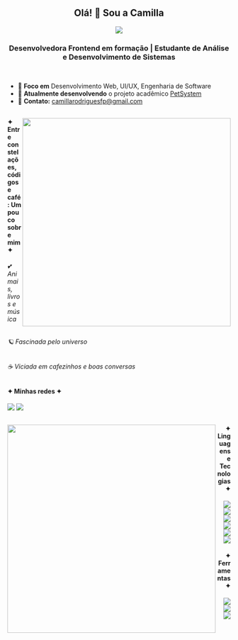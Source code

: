 <h2 align="center"> Olá! 🍄 Sou a Camilla </h2> 

<div align="center">
  <img   src="https://media4.giphy.com/media/v1.Y2lkPTc5MGI3NjExM2Fmc3EzN3JiZzJvczhscGNmaGNjNHF6eWY1bDlxcDIyOGEwaTRqYSZlcD12MV9pbnRlcm5hbF9naWZfYnlfaWQmY3Q9Zw/F99PZtJC8Hxm0/giphy.gif">
</div>

 <h3 align = "center">Desenvolvedora Frontend em formação | Estudante de Análise e Desenvolvimento de Sistemas</h3> 

 <br>

- 🍓 **Foco em** Desenvolvimento Web, UI/UX, Engenharia de Software
- 🍓 **Atualmente desenvolvendo** o projeto acadêmico [PetSystem](https://github.com/PetSystemUnicSul/PetSystem) 
- 🍓 **Contato:** camillarodriguesfp@gmail.com

##
  
  <img align="right" width="470px" src="https://media2.giphy.com/media/v1.Y2lkPTc5MGI3NjExeGF1aXkxcWgyYmNvdzI3OWpxMWl1Z2l4OWpsN3Bwc3ppdnplNHR6aCZlcD12MV9pbnRlcm5hbF9naWZfYnlfaWQmY3Q9Zw/BRN2Xi0MqnjjO/giphy.gif">

  <section align = "left">
  <h4>✦ Entre constelações, códigos e café: Um pouco sobre mim ✦</h4>
  <h6>💕 Animais, livros e música</h6>
  <h6>🪐 Fascinada pelo universo</h6>
  <h6>☕ Viciada em cafezinhos e boas conversas </h6>

  <h4>✦ Minhas redes ✦</h4>
     <a href="https://www.instagram.com/millaarfp" target="_blank"><img src="https://img.shields.io/badge/-Instagram-%23E4405F?style=for-the-badge&logo=instagram&logoColor=white"></a>
    <a href="https://www.linkedin.com/in/camillarodriguesfp" target="_blank"><img src="https://img.shields.io/badge/-LinkedIn-%230077B5?style=for-the-badge&logo=LinkedIn&logoColor=white"></a>
  
  
   
  ##
  
  <img align="left" width="470px" src="https://media4.giphy.com/media/v1.Y2lkPTc5MGI3NjExcjZxa2o4M3R0Y2FvNDhtcTVjdXJodGxhN3QyMmFldm54Z3dhejFndyZlcD12MV9pbnRlcm5hbF9naWZfYnlfaWQmY3Q9Zw/ZYZEFjLzOV3fq/giphy.gif">

  <section align="right">
  <h4>✦ Linguagens e Tecnologias ✦</h4>
  <img src="https://img.shields.io/badge/HTML5-e34c26?style=for-the-badge&logo=html5&logoColor=white">
  <img src="https://img.shields.io/badge/CSS3-1572B6?style=for-the-badge&logo=css3&logoColor=white">
  <img src="https://img.shields.io/badge/JavaScript-f7df1e?style=for-the-badge&logo=javascript&logoColor=black"><br>
  <img src="https://img.shields.io/badge/React-20232A?style=for-the-badge&logo=react&logoColor=61DAFB">
  <img src="https://img.shields.io/badge/Bootstrap-7952B3?style=for-the-badge&logo=bootstrap&logoColor=white"><br>
  <img src="https://img.shields.io/badge/Python-3776AB?style=for-the-badge&logo=python&logoColor=white">

  <h4>✦ Ferramentas ✦</h4>
  <img src="https://img.shields.io/badge/Git-F05032?style=for-the-badge&logo=git&logoColor=white">
  <img src="https://img.shields.io/badge/GitHub-181717?style=for-the-badge&logo=github&logoColor=white">
  <img src="https://img.shields.io/badge/Figma-F24E1E?style=for-the-badge&logo=figma&logoColor=white">
   

